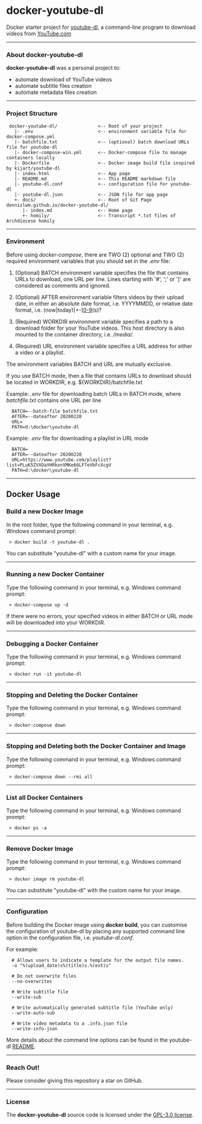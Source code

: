 # docker-youtube-dl

Docker starter project for [youtube-dl](https://github.com/ytdl-org/youtube-dl), a command-line program to download videos from [YouTube.com](https://youtube.com)

---

### About docker-youtube-dl

**docker-youtube-dl** was a personal project to:

- automate download of YouTube videos
- automate subtitle files creation
- automate metadata files creation

---

### Project Structure

     docker-youtube-dl/               <-- Root of your project
       |- .env                        <-- environment variable file for docker-compose.yml
       |- batchfile.txt               <-- (optional) batch download URLs file for youtube-dl
       |- docker-compose-win.yml      <-- Docker-compose file to manage containers locally
       |- Dockerfile                  <-- Docker image build file inspired by kijart/youtube-dl
       |- index.html                  <-- App page
       |- README.md                   <-- This README markdown file
       |- youtube-dl.conf             <-- configuration file for youtube-dl
       |- youtube-dl.json             <-- JSON file for app page
       +- docs/                       <-- Root of Git Page dennislwm.github.io/docker-youtube-dl/
          |- index.md                 <-- Home page
          +- homily/                  <-- Transcript *.txt files of Archdiocese homily

---

### Environment

Before using _docker-compose_, there are TWO (2) optional and TWO (2) required environment variables that you should set in the _.env_ file:

1. (Optional) BATCH environment variable specifies the file that contains URLs to download, one URL per line. Lines starting with '#', ';' or ']' are considered as comments and ignored.

2. (Optional) AFTER environment variable filters videos by their upload date, in either an absolute date format, i.e. YYYYMMDD, or relative date format, i.e. (now|today)[+-][0-9](day|week|month|year)(s)?

3. (Required) WORKDIR environment variable specifies a path to a download folder for your YouTube videos. This host directory is also mounted to the container directory, i.e. _/media/_.

4. (Required) URL environment variable specifies a URL address for either a video or a playlist.

The environment variables BATCH and URL are mutually exclusive.

If you use BATCH mode, then a file that contains URLs to download should be located in WORKDIR, e.g. \${WORKDIR}/batchfile.txt

Example: _.env_ file for downloading batch URLs in BATCH mode, where _batchfile.txt_ contains one URL per line

      BATCH=--batch-file batchfile.txt
      AFTER=--dateafter 20200220
      URL=
      PATH=d:\docker\youtube-dl

Example: _.env_ file for downloading a playlist in URL mode

      BATCH=
      AFTER=--dateafter 20200220
      URL=https://www.youtube.com/playlist?list=PLuK5ZVXOaYHRkonVMKe66LF7eVbFcXcgV
      PATH=d:\docker\youtube-dl

---

## Docker Usage

### Build a new Docker Image

In the root folder, type the following command in your terminal, e.g. Windows command prompt:

     > docker build -t youtube-dl .

You can substitute "youtube-dl" with a custom name for your image.

---

### Running a new Docker Container

Type the following command in your terminal, e.g. Windows command prompt:

     > docker-compose up -d

If there were no errors, your specified videos in either BATCH or URL mode will be downloaded into your WORKDIR.

---

### Debugging a Docker Container

Type the following command in your terminal, e.g. Windows command prompt:

     > docker run -it youtube-dl

---

### Stopping and Deleting the Docker Container

Type the following command in your terminal, e.g. Windows command prompt:

     > docker-compose down

---

### Stopping and Deleting both the Docker Container and Image

Type the following command in your terminal, e.g. Windows command prompt:

     > docker-compose down --rmi all

---

### List all Docker Containers

Type the following command in your terminal, e.g. Windows command prompt:

     > docker ps -a

---

### Remove Docker Image

Type the following command in your terminal, e.g. Windows command prompt:

     > docker image rm youtube-dl

You can substitute "youtube-dl" with the custom name for your image.

---

### Configuration

Before building the Docker image using **docker build**, you can customise the configuration of youtube-dl by placing any supported command line option in the configuration file, i.e. _youtube-dl.conf_.

For example:

      # Allows users to indicate a template for the output file names.
      -o "%(upload_date)s%(title)s.%(ext)s"

      # Do not overwrite files
      --no-overwrites

      # Write subtitle file
      --write-sub

      # Write automatically generated subtitle file (YouTube only)
      --write-auto-sub

      # Write video metadata to a .info.json file
      --write-info-json

More details about the command line options can be found in the youtube-dl [README](https://github.com/ytdl-org/youtube-dl/blob/master/README.md#configuration).

---

### Reach Out!

Please consider giving this repository a star on GitHub.

---

### License

The **docker-youtube-dl** source code is licensed under the [GPL-3.0 license](https://github.com/dennislwm/dscode/blob/master/LICENSE).

